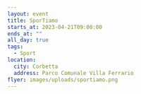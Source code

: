```yaml
---
layout: event
title: SporTiamo
starts_at: 2023-04-21T09:00:00
ends_at: ""
all_day: true
tags:
  - Sport
location:
  city: Corbetta
  address: Parco Comunale Villa Ferrario
flyer: images/uploads/sportiamo.png
---
```

